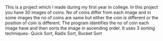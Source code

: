 This is a project which I made during my first year in college.
In this project you have 30 images of coins. No of coins differ from each image and in some images the no of coins are same but either the coin is different or the position of coin is different.
The program identifies the no of coin each image have and then sorts the image in ascending order.
It uses 3 sorting techniques-
    Quick Sort,
    Radix Sort,
    Bucket Sort

